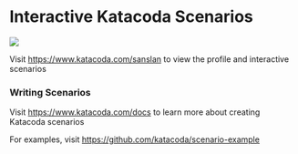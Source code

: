 # Interactive Katacoda Scenarios

[![](http://shields.katacoda.com/katacoda/sanslan/count.svg)](https://www.katacoda.com/sanslan "Get your profile on Katacoda.com")

Visit https://www.katacoda.com/sanslan to view the profile and interactive scenarios

### Writing Scenarios
Visit https://www.katacoda.com/docs to learn more about creating Katacoda scenarios

For examples, visit https://github.com/katacoda/scenario-example
